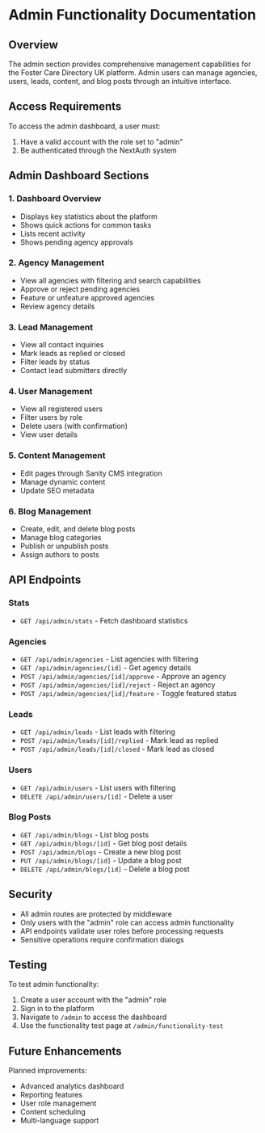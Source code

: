 # Admin Functionality Documentation

## Overview

The admin section provides comprehensive management capabilities for the Foster Care Directory UK platform. Admin users can manage agencies, users, leads, content, and blog posts through an intuitive interface.

## Access Requirements

To access the admin dashboard, a user must:
1. Have a valid account with the role set to "admin"
2. Be authenticated through the NextAuth system

## Admin Dashboard Sections

### 1. Dashboard Overview
- Displays key statistics about the platform
- Shows quick actions for common tasks
- Lists recent activity
- Shows pending agency approvals

### 2. Agency Management
- View all agencies with filtering and search capabilities
- Approve or reject pending agencies
- Feature or unfeature approved agencies
- Review agency details

### 3. Lead Management
- View all contact inquiries
- Mark leads as replied or closed
- Filter leads by status
- Contact lead submitters directly

### 4. User Management
- View all registered users
- Filter users by role
- Delete users (with confirmation)
- View user details

### 5. Content Management
- Edit pages through Sanity CMS integration
- Manage dynamic content
- Update SEO metadata

### 6. Blog Management
- Create, edit, and delete blog posts
- Manage blog categories
- Publish or unpublish posts
- Assign authors to posts

## API Endpoints

### Stats
- `GET /api/admin/stats` - Fetch dashboard statistics

### Agencies
- `GET /api/admin/agencies` - List agencies with filtering
- `GET /api/admin/agencies/[id]` - Get agency details
- `POST /api/admin/agencies/[id]/approve` - Approve an agency
- `POST /api/admin/agencies/[id]/reject` - Reject an agency
- `POST /api/admin/agencies/[id]/feature` - Toggle featured status

### Leads
- `GET /api/admin/leads` - List leads with filtering
- `POST /api/admin/leads/[id]/replied` - Mark lead as replied
- `POST /api/admin/leads/[id]/closed` - Mark lead as closed

### Users
- `GET /api/admin/users` - List users with filtering
- `DELETE /api/admin/users/[id]` - Delete a user

### Blog Posts
- `GET /api/admin/blogs` - List blog posts
- `GET /api/admin/blogs/[id]` - Get blog post details
- `POST /api/admin/blogs` - Create a new blog post
- `PUT /api/admin/blogs/[id]` - Update a blog post
- `DELETE /api/admin/blogs/[id]` - Delete a blog post

## Security

- All admin routes are protected by middleware
- Only users with the "admin" role can access admin functionality
- API endpoints validate user roles before processing requests
- Sensitive operations require confirmation dialogs

## Testing

To test admin functionality:
1. Create a user account with the "admin" role
2. Sign in to the platform
3. Navigate to `/admin` to access the dashboard
4. Use the functionality test page at `/admin/functionality-test`

## Future Enhancements

Planned improvements:
- Advanced analytics dashboard
- Reporting features
- User role management
- Content scheduling
- Multi-language support